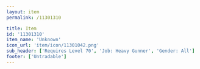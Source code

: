 ```yaml
---
layout: item
permalink: /11301310

title: Item
id: '11301310'
item_name: 'Unknown'
icon_url: 'item/icon/11301042.png'
sub_header: ['Requires Level 70', 'Job: Heavy Gunner', 'Gender: All']
footer: ['Untradable']
---
```

